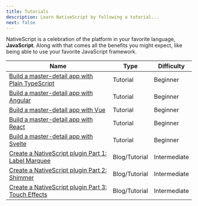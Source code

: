 ```yaml
---
title: Tutorials
description: Learn NativeScript by following a tutorial...
next: false
---
```


NativeScript is a celebration of the platform in your favorite language, **JavaScript**. Along with that comes all the benefits you might expect, like being able to use your favorite JavaScript framework.

| Name                                                                                                                          | Type          | Difficulty   |
| ----------------------------------------------------------------------------------------------------------------------------- | ------------- | ------------ |
| [Build a master-detail app with Plain TypeScript](./build-a-master-detail-app-with-plain-typescript.md)                       | Tutorial      | Beginner     |
| [Build a master-detail app with Angular](./build-a-master-detail-app-with-angular.md)                                         | Tutorial      | Beginner     |
| [Build a master-detail app with Vue](./build-a-master-detail-app-with-vue.md)                                                 | Tutorial      | Beginner     |
| [Build a master-detail app with React](./build-a-master-detail-app-with-react.md)                                             | Tutorial      | Beginner     |
| [Build a master-detail app with Svelte](./build-a-master-detail-app-with-svelte.md)                                           | Tutorial      | Beginner     |
| [Create a NativeScript plugin Part 1: Label Marquee](https://blog.nativescript.org/create-a-custom-view-plugin-marquee-label) | Blog/Tutorial | Intermediate |
| [Create a NativeScript plugin Part 2: Shimmer](https://blog.nativescript.org/create-a-custom-view-plugin-shimmer)             | Blog/Tutorial | Intermediate |
| [Create a NativeScript plugin Part 3: Touch Effects](https://blog.nativescript.org/create-a-custom-view-plugin-touch-effects) | Blog/Tutorial | Intermediate |
